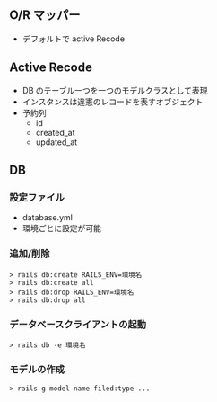 ## O/R マッパー

- デフォルトで active Recode

## Active Recode

- DB のテーブル一つを一つのモデルクラスとして表現
- インスタンスは違憲のレコードを表すオブジェクト
- 予約列
  - id
  - created_at
  - updated_at

## DB

### 設定ファイル

- database.yml
- 環境ごとに設定が可能

### 追加/削除

```
> rails db:create RAILS_ENV=環境名
> rails db:create all
> rails db:drop RAILS_ENV=環境名
> rails db:drop all
```

### データベースクライアントの起動

```
> rails db -e 環境名
```

### モデルの作成

```
> rails g model name filed:type ...
```
